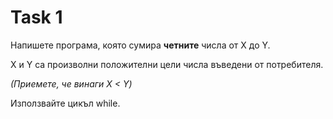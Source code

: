 # Task 1

Напишете програма, която сумира **четните** числа от X до Y.

X и Y са произволни положителни цели числа въведени от потребителя.

*(Приемете, че винаги X < Y)*

Използвайте цикъл while.
